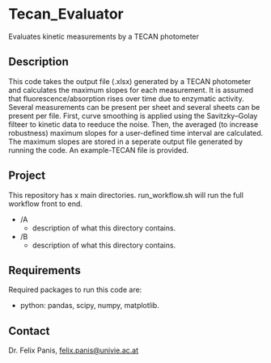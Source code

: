 # Tecan_Evaluator
Evaluates kinetic measurements by a TECAN photometer

## Description

This code takes the output file (.xlsx) generated by a TECAN photometer and calculates the maximum slopes for each measurement. It is assumed that fluorescence/absorption rises over time due to enzymatic activity. Several measurements can be present per sheet and several sheets can be present per file. First, curve smoothing is applied using the Savitzky–Golay filteer to kinetic data to reeduce the noise. Then, the averaged (to increase robustness) maximum slopes for a user-defined time interval are calculated. The maximum slopes are stored in a seperate output file generated by running the code. An example-TECAN file is provided.

## Project

This repository has x main directories. run_workflow.sh will run the full workflow front to end.

* /A
  * description of what this directory contains.
* /B
  * description of what this directory contains.


## Requirements

Required packages to run this code are:

* python: pandas, scipy, numpy, matplotlib.


## Contact

Dr. Felix Panis, felix.panis@univie.ac.at
